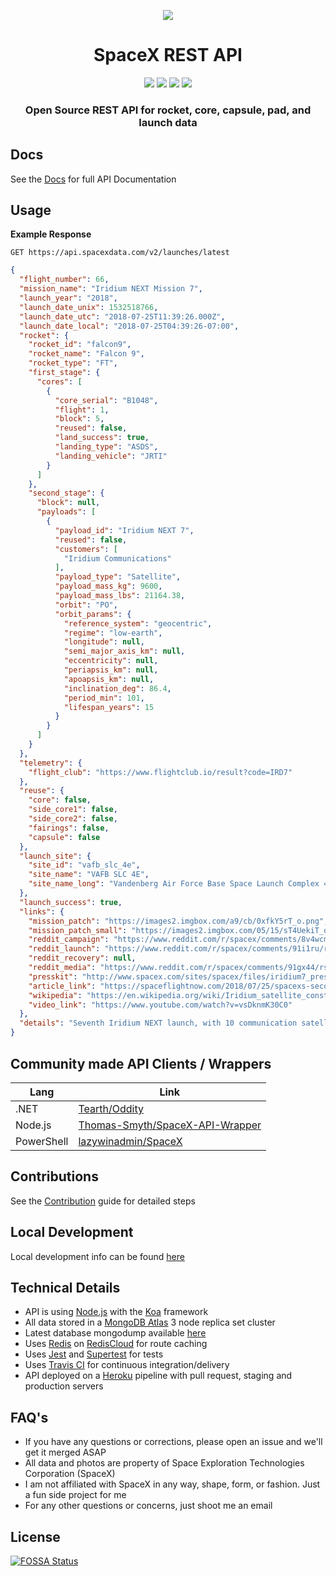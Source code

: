 <p align="center"><img src="https://i.imgur.com/2xgfUEa.jpg"></p>

<h1 align="center">SpaceX REST API</h1>

<p align="center">
<a href="https://travis-ci.org/r-spacex/SpaceX-API"><img src="https://img.shields.io/travis/r-spacex/SpaceX-API.svg?style=flat-square"></a>
<a href="https://hub.docker.com/r/jakewmeyer/spacex-api/"><img src="https://img.shields.io/docker/build/jakewmeyer/spacex-api.svg?style=flat-square"></a>
<a href="https://github.com/r-spacex/SpaceX-API/releases"><img src="https://img.shields.io/github/release/r-spacex/SpaceX-API.svg?style=flat-square"></a>
<a href="https://en.wikipedia.org/wiki/Representational_state_transfer"><img src="https://img.shields.io/badge/interface-REST-brightgreen.svg?style=flat-square"></a>
</p>

<h3 align="center">Open Source REST API for rocket, core, capsule, pad, and launch data</h3>

## Docs
See the [Docs](https://github.com/r-spacex/SpaceX-API/blob/master/docs/home.md) for full API Documentation

## Usage

**Example Response**

```http
GET https://api.spacexdata.com/v2/launches/latest
```

```json
{
  "flight_number": 66,
  "mission_name": "Iridium NEXT Mission 7",
  "launch_year": "2018",
  "launch_date_unix": 1532518766,
  "launch_date_utc": "2018-07-25T11:39:26.000Z",
  "launch_date_local": "2018-07-25T04:39:26-07:00",
  "rocket": {
    "rocket_id": "falcon9",
    "rocket_name": "Falcon 9",
    "rocket_type": "FT",
    "first_stage": {
      "cores": [
        {
          "core_serial": "B1048",
          "flight": 1,
          "block": 5,
          "reused": false,
          "land_success": true,
          "landing_type": "ASDS",
          "landing_vehicle": "JRTI"
        }
      ]
    },
    "second_stage": {
      "block": null,
      "payloads": [
        {
          "payload_id": "Iridium NEXT 7",
          "reused": false,
          "customers": [
            "Iridium Communications"
          ],
          "payload_type": "Satellite",
          "payload_mass_kg": 9600,
          "payload_mass_lbs": 21164.38,
          "orbit": "PO",
          "orbit_params": {
            "reference_system": "geocentric",
            "regime": "low-earth",
            "longitude": null,
            "semi_major_axis_km": null,
            "eccentricity": null,
            "periapsis_km": null,
            "apoapsis_km": null,
            "inclination_deg": 86.4,
            "period_min": 101,
            "lifespan_years": 15
          }
        }
      ]
    }
  },
  "telemetry": {
    "flight_club": "https://www.flightclub.io/result?code=IRD7"
  },
  "reuse": {
    "core": false,
    "side_core1": false,
    "side_core2": false,
    "fairings": false,
    "capsule": false
  },
  "launch_site": {
    "site_id": "vafb_slc_4e",
    "site_name": "VAFB SLC 4E",
    "site_name_long": "Vandenberg Air Force Base Space Launch Complex 4E"
  },
  "launch_success": true,
  "links": {
    "mission_patch": "https://images2.imgbox.com/a9/cb/0xfkY5rT_o.png",
    "mission_patch_small": "https://images2.imgbox.com/05/15/sT4UekiT_o.png",
    "reddit_campaign": "https://www.reddit.com/r/spacex/comments/8v4wcm/iridium_next_constellation_mission_7_launch/",
    "reddit_launch": "https://www.reddit.com/r/spacex/comments/91i1ru/rspacex_iridium_next_7_official_launch_discussion/",
    "reddit_recovery": null,
    "reddit_media": "https://www.reddit.com/r/spacex/comments/91gx44/rspacex_iridium_next_constellation_mission_7/",
    "presskit": "http://www.spacex.com/sites/spacex/files/iridium7_press_kit_7_24.pdf",
    "article_link": "https://spaceflightnow.com/2018/07/25/spacexs-second-launch-in-three-days-lofts-10-more-iridium-satellites/",
    "wikipedia": "https://en.wikipedia.org/wiki/Iridium_satellite_constellation#Next-generation_constellation",
    "video_link": "https://www.youtube.com/watch?v=vsDknmK30C0"
  },
  "details": "Seventh Iridium NEXT launch, with 10 communication satellites. Booster landed safely despite the droneship experiencing significant waves. Mr. Steven boat with an upgraded 4x size net was used, unsuccessfully, to attempt fairing recovery."
}
```

## Community made API Clients / Wrappers
| Lang  | Link |
| ------------- | ------------- |
| .NET  | [Tearth/Oddity](https://github.com/Tearth/Oddity) |
| Node.js  | [Thomas-Smyth/SpaceX-API-Wrapper](https://github.com/Thomas-Smyth/SpaceX-API-Wrapper) |
| PowerShell | [lazywinadmin/SpaceX](https://github.com/lazywinadmin/SpaceX) |

## Contributions
See the [Contribution](https://github.com/r-spacex/SpaceX-API/blob/master/CONTRIBUTING.md) guide for detailed steps

## Local Development
Local development info can be found [here](https://github.com/r-spacex/SpaceX-API/wiki/Local-Development)

## Technical Details
* API is using [Node.js](https://nodejs.org/en/) with the [Koa](http://koajs.com/) framework
* All data stored in a [MongoDB Atlas](https://www.mongodb.com/cloud/atlas) 3 node replica set cluster
* Latest database mongodump available [here](https://drive.google.com/drive/folders/0B2DdgKR4GR4xdk1sRGowcUZXeE0?usp=sharing)
* Uses [Redis](https://redis.io/) on [RedisCloud](https://redislabs.com/redis-enterprise/cloud/) for route caching
* Uses [Jest](https://facebook.github.io/jest/) and [Supertest](https://github.com/visionmedia/supertest) for tests
* Uses [Travis CI](https://travis-ci.org/) for continuous integration/delivery
* API deployed on a [Heroku](https://www.heroku.com/) pipeline with pull request, staging and production servers

## FAQ's
* If you have any questions or corrections, please open an issue and we'll get it merged ASAP
* All data and photos are property of Space Exploration Technologies Corporation (SpaceX)
* I am not affiliated with SpaceX in any way, shape, form, or fashion. Just a fun side project for me
* For any other questions or concerns, just shoot me an email

## License
[![FOSSA Status](https://app.fossa.io/api/projects/git%2Bgithub.com%2Fr-spacex%2FSpaceX-API.svg?type=large)](https://app.fossa.io/projects/git%2Bgithub.com%2Fr-spacex%2FSpaceX-API?ref=badge_large)